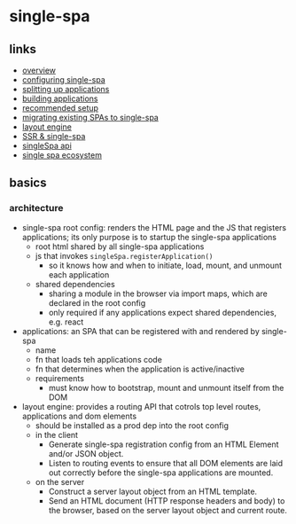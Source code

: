 # single-spa

## links

- [overview](https://single-spa.js.org/docs/getting-started-overview)
- [configuring single-spa](https://single-spa.js.org/docs/configuration/)
- [splitting up applications](https://single-spa.js.org/docs/separating-applications/)
- [building applications](https://single-spa.js.org/docs/building-applications/)
- [recommended setup](https://single-spa.js.org/docs/recommended-setup/)
- [migrating existing SPAs to single-spa](https://single-spa.js.org/docs/migrating-existing-spas/)
- [layout engine](https://single-spa.js.org/docs/layout-overview/)
- [SSR & single-spa](https://single-spa.js.org/docs/ssr-overview/)
- [singleSpa api](https://single-spa.js.org/docs/api/)
- [single spa ecosystem](https://single-spa.js.org/docs/ecosystem/)

## basics

### architecture

- single-spa root config: renders the HTML page and the JS that registers applications; its only purpose is to startup the single-spa applications
  - root html shared by all single-spa applications
  - js that invokes `singleSpa.registerApplication()`
    - so it knows how and when to initiate, load, mount, and unmount each application
  - shared dependencies
    - sharing a module in the browser via import maps, which are declared in the root config
    - only required if any applications expect shared dependencies, e.g. react
- applications: an SPA that can be registered with and rendered by single-spa
  - name
  - fn that loads teh applications code
  - fn that determines when the application is active/inactive
  - requirements
    - must know how to bootstrap, mount and unmount itself from the DOM
- layout engine: provides a routing API that cotrols top level routes, applications and dom elements
  - should be installed as a prod dep into the root config
  - in the client
    - Generate single-spa registration config from an HTML Element and/or JSON object.
    - Listen to routing events to ensure that all DOM elements are laid out correctly before the single-spa applications are mounted.
  - on the server
    - Construct a server layout object from an HTML template.
    - Send an HTML document (HTTP response headers and body) to the browser, based on the server layout object and current route.
